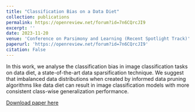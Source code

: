 ```yaml
---
title: "Classification Bias on a Data Diet"
collection: publications
permalink: https://openreview.net/forum?id=7n6CQrcJI9
excerpt: '' 
date: 2023-11-20
venue: 'Conference on Parsimony and Learning (Recent Spotlight Track)'
paperurl: 'https://openreview.net/forum?id=7n6CQrcJI9'
citation: False
---
```

In this work, we analyse the classification bias in image classification tasks on data diet, a state-of-the-art data sparsification technique. We suggest that imbalanced data distributions when created by informed data pruning algorithms like data diet can result in image classification models with more consistent class-wise generalization performance.




[Download paper here](https://openreview.net/pdf?id=7n6CQrcJI9)

<!-- Recommended citation: Your Name, You. (2010). "Paper Title Number 2." <i>Journal 1</i>. 1(2). -->